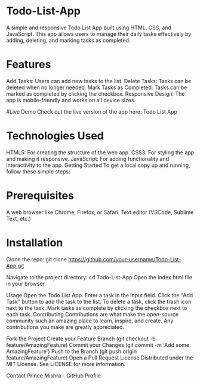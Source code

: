 # Todo-List-App

A simple and responsive Todo List App built using HTML, CSS, and JavaScript. This app allows users to manage their daily tasks effectively by adding, deleting, and marking tasks as completed.


# Features
Add Tasks: Users can add new tasks to the list.
Delete Tasks: Tasks can be deleted when no longer needed.
Mark Tasks as Completed: Tasks can be marked as completed by clicking the checkbox.
Responsive Design: The app is mobile-friendly and works on all device sizes.

#Live Demo
Check out the live version of the app here: Todo List App

# Technologies Used
HTML5: For creating the structure of the web app.
CSS3: For styling the app and making it responsive.
JavaScript: For adding functionality and interactivity to the app.
Getting Started
To get a local copy up and running, follow these simple steps:

# Prerequisites
A web browser like Chrome, Firefox, or Safari.
Text editor (VSCode, Sublime Text, etc.)

# Installation
Clone the repo:
git clone https://github.com/your-username/Todo-List-App.git

Navigate to the project directory:
cd Todo-List-App
Open the index.html file in your browser.

Usage
Open the Todo List App.
Enter a task in the input field.
Click the "Add Task" button to add the task to the list.
To delete a task, click the trash icon next to the task.
Mark tasks as complete by clicking the checkbox next to each task.
Contributing
Contributions are what make the open-source community such an amazing place to learn, inspire, and create. Any contributions you make are greatly appreciated.

Fork the Project
Create your Feature Branch (git checkout -b feature/AmazingFeature)
Commit your Changes (git commit -m 'Add some AmazingFeature')
Push to the Branch (git push origin feature/AmazingFeature)
Open a Pull Request
License
Distributed under the MIT License. See LICENSE for more information.

Contact
Prince Mishra - GitHub Profile
